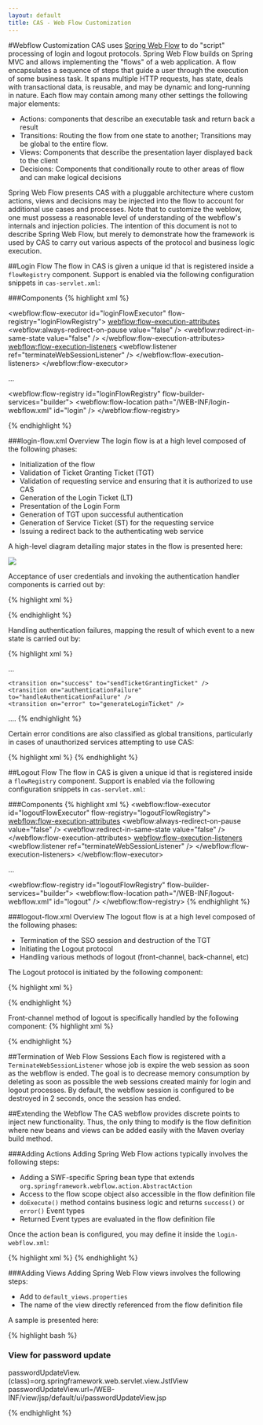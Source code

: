 ```yaml
---
layout: default
title: CAS - Web Flow Customization
---
```


<a name="WebflowCustomization">  </a>
#Webflow Customization
CAS uses [Spring Web Flow](projects.spring.io/spring-webflow) to do "script" processing of login and logout protocols. Spring Web Flow builds on Spring MVC and allows implementing the "flows" of a web application. A flow encapsulates a sequence of steps that guide a user through the execution of some business task. It spans multiple HTTP requests, has state, deals with transactional data, is reusable, and may be dynamic and long-running in nature. Each flow may contain among many other settings the following major elements:

- Actions: components that describe an executable task and return back a result
- Transitions: Routing the flow from one state to another; Transitions may be global to the entire flow.
- Views: Components that describe the presentation layer displayed back to the client
- Decisions: Components that conditionally route to other areas of flow and can make logical decisions

Spring Web Flow presents CAS with a pluggable architecture where custom actions, views and decisions may be injected into the flow to account for additional use cases and processes. Note that to customize the weblow, one must possess a reasonable level of understanding of the webflow's internals and injection policies. The intention of this document is not to describe Spring Web Flow, but merely to demonstrate how the framework is used by CAS to carry out various aspects of the protocol and business logic execution.

<a name="LoginFlow">  </a>
##Login Flow
The flow in CAS is given a unique id that is registered inside a `flowRegistry` component. Support is enabled via the following configuration snippets in `cas-servlet.xml`: 

<a name="Components">  </a>
###Components
{% highlight xml %}

<webflow:flow-executor id="loginFlowExecutor" flow-registry="loginFlowRegistry">
	<webflow:flow-execution-attributes>
	  <webflow:always-redirect-on-pause value="false" />
	  <webflow:redirect-in-same-state value="false" />
	</webflow:flow-execution-attributes>
	<webflow:flow-execution-listeners>
	  <webflow:listener ref="terminateWebSessionListener" />
	</webflow:flow-execution-listeners>
</webflow:flow-executor>

...

<webflow:flow-registry id="loginFlowRegistry" flow-builder-services="builder">
    <webflow:flow-location path="/WEB-INF/login-webflow.xml" id="login" />
</webflow:flow-registry>

{% endhighlight %}

###login-flow.xml Overview
The login flow is at a high level composed of the following phases:

- Initialization of the flow
- Validation of Ticket Granting Ticket (TGT) 
- Validation of requesting service and ensuring that it is authorized to use CAS
- Generation of the Login Ticket (LT)
- Presentation of the Login Form
- Generation of TGT upon successful authentication
- Generation of Service Ticket (ST) for the requesting service
- Issuing a redirect back to the authenticating web service

A high-level diagram detailing major states in the flow is presented here:

![](http://i.imgur.com/SBDUGbH.png)

Acceptance of user credentials and invoking the authentication handler components is carried out by:

{% highlight xml %}
<bean id="authenticationViaFormAction" class="org.jasig.cas.web.flow.AuthenticationViaFormAction"
        p:centralAuthenticationService-ref="centralAuthenticationService"
        p:warnCookieGenerator-ref="warnCookieGenerator"/>

{% endhighlight %}

Handling authentication failures, mapping the result of which event to a new state is carried out by:

{% highlight xml %}
<bean id="authenticationExceptionHandler" class="org.jasig.cas.web.flow.AuthenticationExceptionHandler" />

...

<action-state id="realSubmit">
	<evaluate expression="authenticationViaFormAction.submit(flowRequestContext, flowScope.credential, messageContext)" />

  	<transition on="success" to="sendTicketGrantingTicket" />
    <transition on="authenticationFailure" to="handleAuthenticationFailure" />
    <transition on="error" to="generateLoginTicket" />
</action-state>

....
<action-state id="handleAuthenticationFailure">
    <evaluate expression="authenticationExceptionHandler.handle(currentEvent.attributes.error, messageContext)" />
    <transition on="AccountDisabledException" to="casAccountDisabledView"/>
    <transition on="AccountLockedException" to="casAccountLockedView"/>
    <transition on="CredentialExpiredException" to="casExpiredPassView"/>
    <transition on="InvalidLoginLocationException" to="casBadWorkstationView"/>
    <transition on="InvalidLoginTimeException" to="casBadHoursView"/>
    <transition on="FailedLoginException" to="generateLoginTicket"/>
    <transition on="AccountNotFoundException" to="generateLoginTicket"/>
    <transition on="UNKNOWN" to="generateLoginTicket"/>
</action-state>
{% endhighlight %}

Certain error conditions are also classified as global transitions, particularly in cases of unauthorized services attempting to use CAS:

{% highlight xml %}
<global-transitions>
    <transition to="viewLoginForm" on-exception="org.jasig.cas.services.UnauthorizedSsoServiceException"/>
    <transition to="viewServiceErrorView" on-exception="org.springframework.webflow.execution.repository.NoSuchFlowExecutionException" />
    <transition to="viewServiceErrorView" on-exception="org.jasig.cas.services.UnauthorizedServiceException" />
</global-transitions>
{% endhighlight %}

<a name="LogoutFlow">  </a>
##Logout Flow
The flow in CAS is given a unique id that is registered inside a `flowRegistry` component. Support is enabled via the following configuration snippets in `cas-servlet.xml`: 

###Components
{% highlight xml %}
<webflow:flow-executor id="logoutFlowExecutor" flow-registry="logoutFlowRegistry">
    <webflow:flow-execution-attributes>
      <webflow:always-redirect-on-pause value="false" />
      <webflow:redirect-in-same-state value="false" />
    </webflow:flow-execution-attributes>
    <webflow:flow-execution-listeners>
      <webflow:listener ref="terminateWebSessionListener" />
    </webflow:flow-execution-listeners>
</webflow:flow-executor>

...

<webflow:flow-registry id="logoutFlowRegistry" flow-builder-services="builder">
	<webflow:flow-location path="/WEB-INF/logout-webflow.xml" id="logout" />
</webflow:flow-registry>
{% endhighlight %}

###logout-flow.xml Overview
The logout flow is at a high level composed of the following phases:

- Termination of the SSO session and destruction of the TGT
- Initiating the Logout protocol 
- Handling various methods of logout (front-channel, back-channel, etc)

The Logout protocol is initiated by the following component:

{% highlight xml %}
<bean id="logoutAction" class="org.jasig.cas.web.flow.LogoutAction"
        p:servicesManager-ref="servicesManager"
        p:followServiceRedirects="${cas.logout.followServiceRedirects:false}"/>

{% endhighlight %}

Front-channel method of logout is specifically handled by the following component:
{% highlight xml %}
<bean id="frontChannelLogoutAction" class="org.jasig.cas.web.flow.FrontChannelLogoutAction"
        c:logoutManager-ref="logoutManager"/>

{% endhighlight %}


<a name="TerminationofWebFlowSessions">  </a>
##Termination of Web Flow Sessions
Each flow is registered with a `TerminateWebSessionListener` whose job is expire the web session as soon as the webflow is ended. The goal is to decrease memory consumption by deleting as soon as possible the web sessions created mainly for login and logout processes. By default, the webflow session is configured to be destroyed in 2 seconds, once the session has ended.

<a name="ExtendingtheWebflow">  </a>
##Extending the Webflow
The CAS webflow provides discrete points to inject new functionality. Thus, the only thing to modify is the flow definition where new beans and views can be added easily with the Maven overlay build method.

<a name="AddingActions">  </a>
###Adding Actions
Adding Spring Web Flow actions typically involves the following steps:

- Adding a SWF-specific Spring bean type that extends `org.springframework.webflow.action.AbstractAction`
- Access to the flow scope object also accessible in the flow definition file
- `doExecute()` method contains business logic and returns `success()` or `error()` Event types
- Returned Event types are evaluated in the flow definition file

Once the action bean is configured, you may define it inside the `login-webflow.xml`:

{% highlight xml %}
<action-state id="actionStateId">
	<action bean="customActionBeanId" />
	<transition on="success" to="doThis" />
	<transition on="error" to="doThat" />
</action-state>
{% endhighlight %}

<a name="AddingViews">  </a>
###Adding Views
Adding Spring Web Flow views involves the following steps:

- Add to `default_views.properties`
- The name of the view directly referenced from the flow definition file

A sample is presented here:

{% highlight bash %}
### View for password update
passwordUpdateView.(class)=org.springframework.web.servlet.view.JstlView
passwordUpdateView.url=/WEB-INF/view/jsp/default/ui/passwordUpdateView.jsp

{% endhighlight %}

